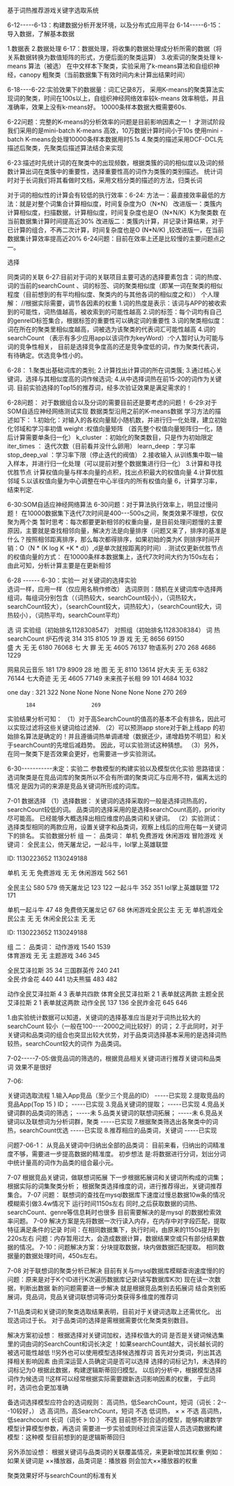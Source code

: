 基于词热推荐游戏关键字选取系统

6-12-----6-13：构建数据分析开发环境，以及分布式应用平台
6-14-----6-15：导入数据，了解基本数据

1.数据表
2.数据处理
6-17：数据处理，将收集的数据处理成分析所需的数据（将关系数据转换为数值矩阵的形式，方便后面的聚类运算）
3.收索词的聚类处理   k-means 算法（被选）
在中文样本下聚类，实验采用了k-means算法和自组织神经，canopy 粗聚类（当前数据集下有效时间内未计算出结果时间）

6-18----6-22:实验效果下的数据量：词汇记录8万，
采用K-means的聚类算法实现词的聚类，时间在100s以上，自组织神经网络效率较k-means 效率稍低，并且准确率，效果上没有k-means好。
10000条样本数据大概需要60s.

6-22问题：完整的K-means的分析效率的问题是目前影响因素之一！
才测试阶段我们采用的是mini-batch K-means 高效，10万数据计算时间小于10s
使用mini -batch K-means会处理10000条样本数据用时5.1s
4.聚类的描述采用DCF-DCL先描述后聚类，先聚类后描述算法结合来实现

6-23:描述时先统计词的在聚类中的出现频数，根据类簇的词的相似度以及词的频数计算出词在类簇中的重要性，选择重要性高的词作为类簇的类别描述。
统计词时对于长词我们将其看做时文档，采用文档分类的描述的方法，归类长词

对于词的相似性的计算会有较低的执行效率：6-24:
方法一：最直接效率最低的方法：就是对整个词集合计算相似度，时间复杂度为O（N×N）
改进版一：类簇内计算相似度，扫描数据，计算相似度，时间复杂度也是O（N×N/K）K为聚类数 在当前数据集计算时间提高近30%
改进版二：类簇内计算，并记录计算结果，对于已计算的组合，不再二次计算，时间复杂度也是O (N*N/K) ,较改进版一，在当前数据集计算效率提高近20%
6-24问题：目前在效率上还是比较慢的主要问题点之一。

选择

同类词的关联
6-27:目前对于词的关联项目主要可选的选择要素包含：词的热度、词的当前的searchCount 、词的标签、词的聚类相似度（即某一词在聚类的相似程度（目前想到的有平均相似度、聚类内的与其他各词的相似度之和））
个人理解：
//根据实际需要，调节各因素的权重
1.词的热度是表示：该词与APP的被收索到的可能性，词热值越高，被收索到的可能性越高
2.词的标签：每个词均有自己的genreID标签集合，根据标签的重要性可以确定词的重要性
3.词的聚类相似度：词在所在的聚类里相似度越高，词被选为该聚类的代表词汇可能性越高
4.词的searchCount （表示有多少应用app以该词作为keyWord）:个人暂时认为可能与词的竞争性相关，
   目前是选择竞争度高的还是竞争度低的词，作为聚类代表词，有待确定。优选竞争性小的。

6-28：
1.聚类出基础词库的类别;
2.计算找出计算词的所在词类簇;
3.通过核心关键词，选择与其相似度高的词作候选词;
4.从中选择词热在前15-20的词作为关键词.
目前实验选择的Top15的推荐词，经多次验证效果是满足需求的！

 6-28问题：
 对于数据组合以及分词的需要目前还是要考虑的问题！
 6-29:对于SOM自适应神经网络测试实现
 数据类型沿用之前的K-means数据
 学习方法的描述如下：
 1.初始化：对输入的各权向量赋小随机数，并进行归一化处理，建立初始化邻域和学习率初值
weight  :权值向量矩阵 （首先整个权值向量矩阵归一化，随后计算需要单条归一化）
k_cluster ：初始化的聚类数目，只是作为初始限定
iter_times ： 迭代次数（目前看并没什么卵用）
learn_deep ：学习率
stop_deep_val ：学习率下限（停止迭代的阀值）
2.接收输入
从训练集中取一输入样本，并进行归一化处理（可以提前对整个数据集进行归一化）
3.计算和寻找优胜节点
计算权值向量与样本向量的点积，找出点积最大的权值向量
4.计算优胜邻域
5.以该权值向量为中心调整在中心半径内的所有权值向量
6，计算学习率，结束判定.

6-30:SOM自适应神经网络算法
6-30问题：对于算法执行效率上，明显过慢问题！
在10000数据集下迭代7次时间是400---500s之间，聚类效果不理想，仅仅聚为两个类
暂时思考：每次都要更新相邻的权重向量，是目前处理问题慢的主要原因，主要就是查找相邻向量，解决方法是向量排序（问题又来了，排序的基准是什么？按照相邻距离排序，那么每次都得排序，如果初始的类为K 则排序时间开销：O（N * (K log K +K * d)）,d是单次就按距离的时间）.
测试仅更新优胜节点的权值向量的方式：
在10000条样本数据集上，迭代7次时间大约为150s左右；
由此可知，分析计算主要是在更新相邻

6-28 ------ 6-30：实验一     对关键词的选择实验    
选词一样，应用一样（仅应用名稍作修改）
选词原则：随机在关键词库中选择两组词，每组词分别包含（（词热较大，searchCount较小），（词热较大，searchCount较大），（searchCount较大，词热较大），（searchCount较大，词热较小），（词热平均，searchCount平均）

   选 词            实验组（初始排名1128308547）          对照组（初始排名1128308384）    词 热 	searchCount
炉石传说	  314			      315		        8105	   19
  游  戏 		  无			       无		        8656	   69150	
  盛  大		  无			       无		        6180	   76068
七 大 罪		  无			       无		        4605	   76137
物语系列	  270			       268	        4686	   1229

网易风云音乐       181			       179	        8909	   28
  地  图		  无			       无		        8110	   13614
  好大夫		  无			       无		        6382	   76144
七大奇迹	  无			       无		        4605	   77149
未来孩子长相       99			       101	        4684	   1032

 one day :
 		  321			      322
 		  None			      None
 		  None			      None
 		  None			      None
 		  270			      269

 		  184			       269
 		  



实验结果分析可知：
（1）对于高SearchCount的值高的基本不会有排名，因此可以实现过滤将这些关键词给过滤掉.
（2）可以预测app store对于新上线app 的初始排名算法是确定的！并且遵循词热单调递增（数据还少，递增趋势不明显）和关于searchCount的先增后减趋势。
	因此，可以实验测试这种猜想。
（3）另外，在同一聚类下是否效果会更好，也需要进一步实验测试。

6-30-----------未定：实验二     参数模型的构建实验以及模型优化实验
思路错误：
选词聚类是在竞品词库的聚类所以不会有所谓的聚类词汇与应用不符，偏离太远的情况
是因为词的来源是竞品关键词所形成的词库。

7-01 数据选择
（1）选择数据：
	关键词的选择采取的一般是选择词热高的，searchCount较低的词。
	品类词的选择采用的是选择searchCount高的，priority 尽可能高。 已经能够大概选择出相应维度的品类词和关键词。
（2）实验测试：选择类型相同的两款应用，设置关键字和品类词，观察上线后的应用在每一关键词下的排名。
实验数据分析
组 一：
品类词：
单机 免费游戏 休闲游戏 冒险游戏
关键词：
全民主公，倚天屠龙记，一起斗牛，lol掌上英雄联盟

ID:   			1130223652          1130249188

单机			无			无
免费游戏     		无			无
休闲游戏		562			561

全民主公		580			579
倚天屠龙记		123			122
一起斗牛		352			351
lol掌上英雄联盟		172			171

单机一起斗牛		47			48
免费倚天屠龙记		67			68
休闲游戏全民公主	无			无
单机游戏全民公主	无			无
休闲全民公主		无			无		

ID:   			1130223652          1130249188


组 二：
品类词：
动作游戏		1540			1539	
体育游戏		无			无
主题游戏 		346			345

全民艾泽拉斯		35			34
三国群英传		240 			241			
全民·炸金花		440			441
功夫熊猫		483			482

动作全民艾泽拉斯	4			3     表单共四款
体育全民艾泽拉斯	2			1     表单就这两款
主题全民艾泽拉斯	2			1     表单就这两款
动作全民		137			136
全民炸金花		645			646


1.由实验统计数据可以知道，关键词的选择基准应当是对于词热比较大的searchCount 较小（一般在100----2000之间比较好）的词；
2.于此同时，对于关键词和品类词的组合也突显出较大优势，对于品类词选择基本采用的是选择词热较热，searchCount较大的词作
   为品类词。

7-02-----7-05:做竞品词的筛选的，根据竞品相关关键词进行推荐关键词和品类词
效果不是很好

7-06:

   关键词选取流程
1.输入App竞品（至少三个竞品的ID）                       -----已实现
2.提取竞品的竞品App(Top 15 ) ID；                          -----已实现
3.竞品关键词的提取；                                                -----已实现
4.竞品关键词群的品类词的筛选；                             -----未
5.品类关键词的联想词拓展；                                     -----未 
6.竞品关键词以及联想词为分析词群，聚类              -----已实现
7.根据聚类筛选出各聚类中的词热，searchCount优选    -----已实现
8.推荐相应的品类词，关键词            -----已实现

问题7-06-1：
从竞品关键词中归纳出全部的品类词：
目前来看，归纳出的词精准度不够，需要进一步提高数据的精准度。
初步想法 是:将数据进行分词，划出分词中统计量高的词作为品类的组合最小元。

7-07
 根据竞品关键词，做联想词拓展
 下一步根据拓展词和关键词所构成的词集；
 根据实际的词集聚类分析；
 根据聚类选择维度的词，进行推荐得出，关键词推荐集合。
 7-07 问题：
联想词的查找在mysql数据库下速度过慢总数据10w条的情况模糊索引做3.4w情况下
运行时间1150s左右
同时,之后获取数据的词热、searchCount、genre等信息耗时也很多
目前需要解决的是mysql 的数据检索效率问题。
7-09 解决方案是先将数据一次行读入内存，在内存中对字段匹配，提取特征满足条件的记录
时间：在相同数据集下，执行时间，由原来的1150s提升到220s左右
问题：内存暂用过大，会造成数据计算，数据结果空或只有部分结果数据的情况。
7-10：问题解决方案：分块提取数据，块内做数据匹配提取。
相同数据量的数据处理时间，450s左右。

7-08
对于联想词的聚类分析已解决
目前有关与mysql数据库模糊查询速度慢的的问题：原来是对于K个ID进行K次遍历数据库记录(读写数据库K次)
现在读一次数据，判断出数据
新的问题需要进一步解决
就是根据竞品类别去拓展词
结合类别拓展词，竞品词，竞品关键词联想词等词分类获得多维度的推荐词

7-11品类词和关键词的聚类选取结果表明，目前对于关键词选取上还需优化。
出现选词过于长。
对于品类词的选择是需根据需要优化聚类类别数目。

解决方案初设想：
根据选择对关键词加权，选择权值大的词
是否是关键词候选集里的词由词的SearchCount和词长决定
！如果searchCount越大，词长越长词的被选可能性越低
!!另外也可以使用模型选择候选推荐词
首先对分类词，列出其选择相关影响因素
由资深运营人员确定词是否可以选择
选择的词标记为1，未选择的词标记为0
根据此数据，构建逻辑斯蒂回归模型。
以后的分析中，根据模型选择词作为候选词
!!这样可以经常根据实际需要跟新选词影响因素的权重，
于此同时，选词也会更加准确

备选词选择模型应符合的选词规则：
高词热，低SearchCount，短词（词长：2---10较好，）   选
高词热，高SearchCount，短词                                        不选
低词热， ×                       ×                                             不选
高词热，低searchcount    长词（词长 >  10 ）                不选
目前想不到合适的模型，能够构建数学模型计算模型参数，再选词
需要进一步实验或则经过资深运营人员选词数据构建模型：这种模
型目前想到的是逻辑斯蒂回归

另外添加设想：
根据关键词与品类词的关联覆盖情况，来更新增加其权重
例如：
如果关键词是 ××播放器，品类词是：播放器
则会加大××播放器的权重

聚类效果好坏与searchCount的标准有关


